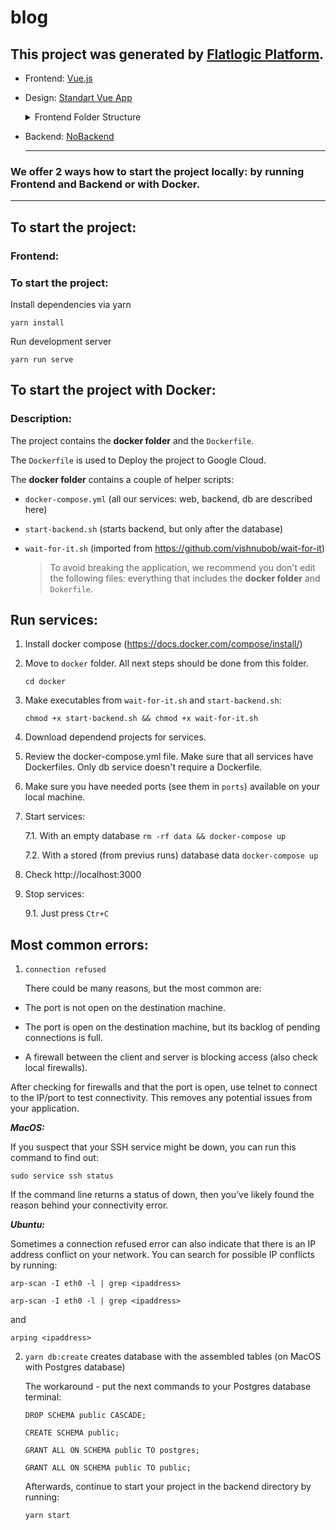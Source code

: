 

# blog

## This project was generated by [Flatlogic Platform](https://flatlogic.com).

  - Frontend: [Vue.js](https://flatlogic.com/templates?framework%5B%5D=vue&sort=default)

  - Design: [Standart Vue App](https://cli.vuejs.org/guide/creating-a-project.html)

    <details><summary>Frontend Folder Structure</summary> 

    The generated application has the following frontend folder structure: 

    `src` folder which contains your working files that will be used later to create the build. the src folder contains folders as:

      - `assets` - contains image and other asset files to be copied as-is when you build your application;

      - `components` - standard HelloWorld.vue code.

    `public` - is the web-accessible root of the site. Basically whatever is in that folder can be opened from the browser address bar. The server won't provide user access to files outside the public.   
    </details> 

- Backend: [NoBackend](https://flatlogic.com/templates?backend%5B%5D=no-backend&sort=trending)

  -----------------------
### We offer 2 ways how to start the project locally: by running Frontend and Backend or with Docker.
-----------------------

## To start the project:

### Frontend:

  ### To start the project:

  Install dependencies via yarn

  `yarn install`

  Run development server

  `yarn run serve`

## To start the project with Docker:
### Description:

The project contains the **docker folder** and the `Dockerfile`.

The `Dockerfile` is used to Deploy the project to Google Cloud.

The **docker folder** contains a couple of helper scripts:

- `docker-compose.yml` (all our services: web, backend, db are described here)
- `start-backend.sh` (starts backend, but only after the database)
- `wait-for-it.sh` (imported from https://github.com/vishnubob/wait-for-it)

    > To avoid breaking the application, we recommend you don't edit the following files: everything that includes the **docker folder** and `Dokerfile`.

## Run services:

1. Install docker compose (https://docs.docker.com/compose/install/)

2. Move to `docker` folder. All next steps should be done from this folder.

   ``` cd docker ```

3. Make executables from `wait-for-it.sh` and `start-backend.sh`:

   ``` chmod +x start-backend.sh && chmod +x wait-for-it.sh ```

4. Download dependend projects for services.

5. Review the docker-compose.yml file. Make sure that all services have Dockerfiles. Only db service doesn't require a Dockerfile.

6. Make sure you have needed ports (see them in `ports`) available on your local machine.

7. Start services:

   7.1. With an empty database `rm -rf data && docker-compose up`

   7.2. With a stored (from previus runs) database data `docker-compose up`

8. Check http://localhost:3000

9. Stop services:

   9.1. Just press `Ctr+C`

## Most common errors:

1. `connection refused`

   There could be many reasons, but the most common are:

  - The port is not open on the destination machine.

  - The port is open on the destination machine, but its backlog of pending connections is full.

  - A firewall between the client and server is blocking access (also check local firewalls).

   After checking for firewalls and that the port is open, use telnet to connect to the IP/port to test connectivity. This removes any potential issues from your application.

   ***MacOS:***

   If you suspect that your SSH service might be down, you can run this command to find out:

   `sudo service ssh status`

   If the command line returns a status of down, then you’ve likely found the reason behind your connectivity error.

   ***Ubuntu:***

   Sometimes a connection refused error can also indicate that there is an IP address conflict on your network. You can search for possible IP conflicts by running:

   `arp-scan -I eth0 -l | grep <ipaddress>`

   `arp-scan -I eth0 -l | grep <ipaddress>`

   and

   `arping <ipaddress>`

2. `yarn db:create` creates database with the assembled tables (on MacOS with Postgres database)

   The workaround - put the next commands to your Postgres database terminal:

   `DROP SCHEMA public CASCADE;`

   `CREATE SCHEMA public;`

   `GRANT ALL ON SCHEMA public TO postgres;`

   `GRANT ALL ON SCHEMA public TO public;`

   Afterwards, continue to start your project in the backend directory by running:

   `yarn start`
